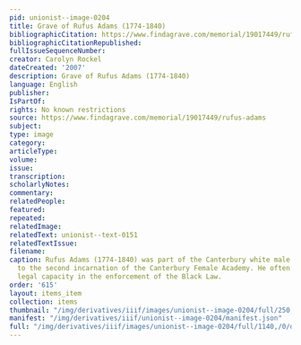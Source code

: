 ```yaml
---
pid: unionist--image-0204
title: Grave of Rufus Adams (1774-1840)
bibliographicCitation: https://www.findagrave.com/memorial/19017449/rufus-adams
bibliographicCitationRepublished: 
fullIssueSequenceNumber: 
creator: Carolyn Rockel
dateCreated: '2007'
description: Grave of Rufus Adams (1774-1840)
language: English
publisher: 
IsPartOf: 
rights: No known restrictions
source: https://www.findagrave.com/memorial/19017449/rufus-adams
subject: 
type: image
category: 
articleType: 
volume: 
issue: 
transcription: 
scholarlyNotes: 
commentary: 
relatedPeople: 
featured: 
repeated: 
relatedImage: 
relatedText: unionist--text-0151
relatedTextIssue: 
filename: 
caption: Rufus Adams (1774-1840) was part of the Canterbury white male cabal opposed
  to the second incarnation of the Canterbury Female Academy. He often served in a
  legal capacity in the enforcement of the Black Law.
order: '615'
layout: items_item
collection: items
thumbnail: "/img/derivatives/iiif/images/unionist--image-0204/full/250,/0/default.jpg"
manifest: "/img/derivatives/iiif/unionist--image-0204/manifest.json"
full: "/img/derivatives/iiif/images/unionist--image-0204/full/1140,/0/default.jpg"
---
```

